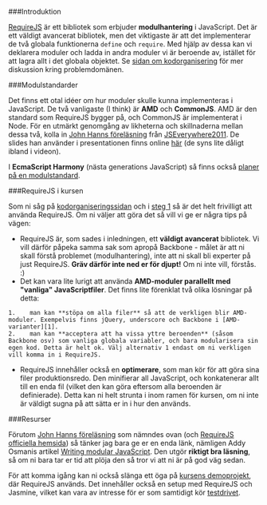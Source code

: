 ###Introduktion

[RequireJS][11] är ett bibliotek som erbjuder **modulhantering** i JavaScript. Det är ett väldigt avancerat bibliotek, men det viktigaste är att det implementerar de två globala funktionerna `define` och `require`. Med hjälp av dessa kan vi deklarera moduler och ladda in andra moduler vi är beroende av, istället för att lagra allt i det globala objektet. Se [sidan om kodorganisering][7] för mer diskussion kring problemdomänen.



###Modulstandarder

Det finns ett otal idéer om hur moduler skulle kunna implementeras i JavaScript. De två vanligaste (I think) är **AMD** och **CommonJS**. AMD är den standard som RequireJS bygger på, och CommonJS är implementerat i Node. För en utmärkt genomgång av likheterna och skillnaderna mellan dessa två, kolla in [John Hanns föreläsning][2] från [JSEverywhere2011][3]. De slides han använder i presentationen finns online [här][4] (de syns lite dåligt ibland i videon).

I **EcmaScript Harmony** (nästa generations JavaScript) så finns också [planer på en modulstandard][6].


###RequireJS i kursen

Som ni såg på [kodorganiseringssidan][7] och i [steg 1][8] så är det helt frivilligt att använda RequireJS. Om ni väljer att göra det så vill vi ge er några tips på vägen:

*    RequireJS är, som sades i inledningen, ett **väldigt avancerat** bibliotek. Vi vill därför påpeka samma sak som apropå Backbone - målet är att ni skall förstå problemet (modulhantering), inte att ni skall bli experter på just RequireJS. **Gräv därför inte ned er för djupt!** Om ni inte vill, förstås. :)
*    Det kan vara lite lurigt att använda **AMD-moduler parallellt med "vanliga" JavaScriptfiler**. Det finns lite förenklat två olika lösningar på detta:

    1.    man kan **stöpa om alla filer** så att de verkligen blir AMD-moduler. Exempelvis finns jQuery, underscore och Backbone i [AMD-varianter][1].
    2.    man kan **acceptera att ha vissa yttre beroenden** (såsom Backbone osv) som vanliga globala variabler, och bara modularisera sin egen kod. Detta är helt ok. Välj alternativ 1 endast om ni verkligen vill komma in i RequireJS.
*    RequireJS innehåller också en **optimerare**, som man kör för att göra sina filer produktionsredo. Den minifierar all JavaScript, och konkatenerar allt till en enda fil (vilket den kan göra eftersom alla beroenden är definierade). Detta kan ni helt strunta i inom ramen för kursen, om ni inte är väldigt sugna på att sätta er in i hur den används.



###Resurser

Förutom [John Hanns föreläsning][2] som nämndes ovan (och [RequireJS officiella hemsida][11]) så tänker jag bara ge er en enda länk, nämligen Addy Osmanis artikel [Writing modular JavaScript][5]. Den utgör **riktigt bra läsning**, så om ni bara tar er tid att plöja den så tror vi att ni är på god väg sedan.

För att komma igång kan ni också slänga ett öga på [kursens demoprojekt][9], där RequireJS används. Det innehåller också en setup med RequireJS och Jasmine, vilket kan vara av intresse för er som samtidigt kör [testdrivet][10]. 



 [1]: https://github.com/amdjs
 [2]: http://www.everytalk.tv/talks/913-JSEverywhere-AMD-vs-CommonJS
 [3]: http://2011.wakanday.org/
 [4]: http://unscriptable.com/code/AMD-vs-CommonJS/
 [5]: http://addyosmani.com/writing-modular-js/
 [6]: http://wiki.ecmascript.org/doku.php?id=harmony:modules
 [7]: https://coursepress.lnu.se/kurs/ria-utveckling-med-javascript/kodorganisering/
 [8]: https://coursepress.lnu.se/kurs/ria-utveckling-med-javascript/steg-1-vagval/
 [9]: https://github.com/krawaller/riademo
 [10]: https://coursepress.lnu.se/kurs/ria-utveckling-med-javascript/test-driven-utveckling/
 [11]: http://requirejs.org/